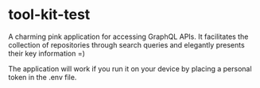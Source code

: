 # tool-kit-test
A charming pink application for accessing GraphQL APIs. It facilitates the collection of repositories through search queries and elegantly presents their key information =)


The application will work if you run it on your device by placing a personal token in the .env file.
